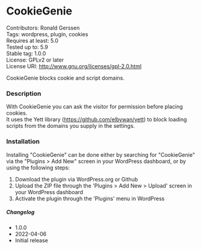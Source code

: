 
# CookieGenie
Contributors: Ronald Gerssen  
Tags: wordpress, plugin, cookies  
Requires at least: 5.0  
Tested up to: 5.9  
Stable tag: 1.0.0  
License: GPLv2 or later  
License URI: http://www.gnu.org/licenses/gpl-2.0.html

CookieGenie blocks cookie and script domains.

### Description

With CookieGenie you can ask the visitor for permission before placing cookies.  
It uses the Yett library (https://github.com/elbywan/yett) to block loading scripts from the domains you supply in the settings.

### Installation

Installing "CookieGenie" can be done either by searching for "CookieGenie" via the "Plugins > Add New" screen in your WordPress dashboard, or by using the following steps:

1. Download the plugin via WordPress.org or Github
2. Upload the ZIP file through the 'Plugins > Add New > Upload' screen in your WordPress dashboard
3. Activate the plugin through the 'Plugins' menu in WordPress

##### Changelog
* 1.0.0
* 2022-04-06
* Initial release

